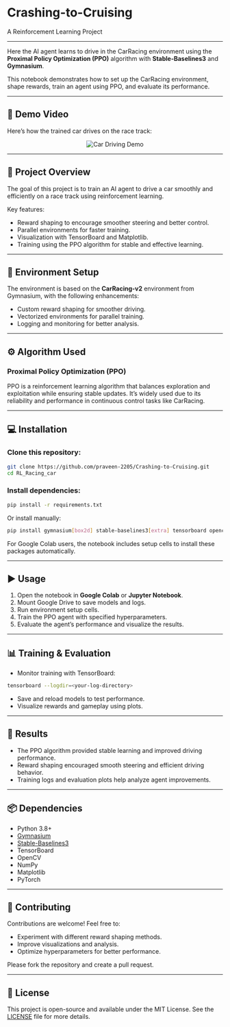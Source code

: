 # Crashing-to-Cruising
A Reinforcement Learning Project

---
Here the AI agent learns to drive in the CarRacing environment using the **Proximal Policy Optimization (PPO)** algorithm with **Stable-Baselines3** and **Gymnasium**.

This notebook demonstrates how to set up the CarRacing environment, shape rewards, train an agent using PPO, and evaluate its performance.

---
## 🎥 Demo Video

Here’s how the trained car drives on the race track:

<p align="center">
  <img src="data/racecar.gif" alt="Car Driving Demo" />
</p>

---

## 📒 Project Overview

The goal of this project is to train an AI agent to drive a car smoothly and efficiently on a race track using reinforcement learning.

Key features:

* Reward shaping to encourage smoother steering and better control.
* Parallel environments for faster training.
* Visualization with TensorBoard and Matplotlib.
* Training using the PPO algorithm for stable and effective learning.

---

## 🏑 Environment Setup

The environment is based on the **CarRacing-v2** environment from Gymnasium, with the following enhancements:

* Custom reward shaping for smoother driving.
* Vectorized environments for parallel training.
* Logging and monitoring for better analysis.

---

## ⚙️ Algorithm Used

### Proximal Policy Optimization (PPO)

PPO is a reinforcement learning algorithm that balances exploration and exploitation while ensuring stable updates. It’s widely used due to its reliability and performance in continuous control tasks like CarRacing.

---

## 💻 Installation

### Clone this repository:

```bash
git clone https://github.com/praveen-2205/Crashing-to-Cruising.git
cd RL_Racing_car
```

### Install dependencies:

```bash
pip install -r requirements.txt
```

Or install manually:

```bash
pip install gymnasium[box2d] stable-baselines3[extra] tensorboard opencv-python
```

For Google Colab users, the notebook includes setup cells to install these packages automatically.

---

## ▶ Usage

1. Open the notebook in **Google Colab** or **Jupyter Notebook**.
2. Mount Google Drive to save models and logs.
3. Run environment setup cells.
4. Train the PPO agent with specified hyperparameters.
5. Evaluate the agent’s performance and visualize the results.

---

## 📊 Training & Evaluation

* Monitor training with TensorBoard:

```bash
tensorboard --logdir=<your-log-directory>
```

* Save and reload models to test performance.
* Visualize rewards and gameplay using plots.

---

## 👥 Results

* The PPO algorithm provided stable learning and improved driving performance.
* Reward shaping encouraged smooth steering and efficient driving behavior.
* Training logs and evaluation plots help analyze agent improvements.

---

## 📦 Dependencies

* Python 3.8+
* [Gymnasium](https://gymnasium.farama.org/)
* [Stable-Baselines3](https://stable-baselines3.readthedocs.io/)
* TensorBoard
* OpenCV
* NumPy
* Matplotlib
* PyTorch

---

## 🤝 Contributing

Contributions are welcome! Feel free to:

* Experiment with different reward shaping methods.
* Improve visualizations and analysis.
* Optimize hyperparameters for better performance.

Please fork the repository and create a pull request.

---

## 📓 License

This project is open-source and available under the MIT License. See the [LICENSE](LICENSE) file for more details.
